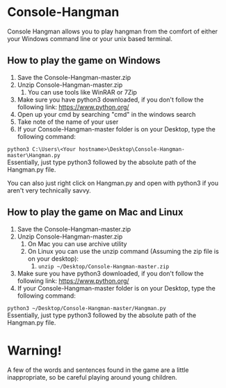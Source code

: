 # Console-Hangman
Console Hangman allows you to play hangman from the comfort of either your Windows command line or your unix based 
terminal.

## How to play the game on Windows
1. Save the Console-Hangman-master.zip
2. Unzip Console-Hangman-master.zip
    1. You can use tools like WinRAR or 7Zip
3. Make sure you have python3 downloaded, if you don't follow the following link: 
https://www.python.org/
4. Open up your cmd by searching "cmd" in the windows search
5. Take note of the name of your user
6. If your Console-Hangman-master folder is on your Desktop, type the following command:

`python3 C:\Users\<Your hostname>\Desktop\Console-Hangman-master\Hangman.py`
<br />
Essentially, just type python3 followed by the absolute path of the Hangman.py file.

You can also just right click on Hangman.py and open with python3 if you aren't very technically savvy. 

## How to play the game on Mac and Linux
1. Save the Console-Hangman-master.zip
2. Unzip Console-Hangman-master.zip
    1. On Mac you can use archive utility
    2. On Linux you can use the unzip command (Assuming the zip file is on your desktop):
        1. `unzip ~/Desktop/Console-Hangman-master.zip`
3. Make sure you have python3 downloaded, if you don't follow the following link: 
https://www.python.org/
4. If your Console-Hangman-master folder is on your Desktop, type the following command:

`python3 ~/Desktop/Console-Hangman-master/Hangman.py`
<br />
Essentially, just type python3 followed by the absolute path of the Hangman.py file.

# Warning!
A few of the words and sentences found in the game are a little inappropriate, so be careful playing around young 
children.
